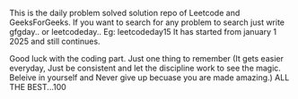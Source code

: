 This is the daily problem solved solution repo of Leetcode and GeeksForGeeks.
If you want to search for any problem to search just write gfgday.. or leetcodeday.. Eg: leetcodeday15
It has started from january 1 2025 and still continues.

Good luck with the coding part. 
Just one thing to remember (It gets easier everyday, Just be consistent and let the discipline work to see the magic. Beleive in yourself and Never give up becuase you are made amazing.)
ALL THE BEST...100

